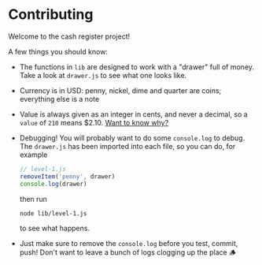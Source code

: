 # Contributing

Welcome to the cash register project!

A few things you should know:

- The functions in `lib` are designed to work with a "drawer" full of money.
  Take a look at `drawer.js` to see what one looks like.

- Currency is in USD: penny, nickel, dime and quarter are coins; everything else
  is a note

- Value is always given as an integer in cents, and never a decimal, so a
  `value` of `210` means $2.10.
  [Want to know why?](https://blog.agentrisk.com/you-better-work-in-cents-not-dollars-2edb52cdf308)

- Debugging! You will probably want to do some `console.log` to debug. The
  `drawer.js` has been imported into each file, so you can do, for example

  ```js
  // level-1.js
  removeItem('penny', drawer)
  console.log(drawer)
  ```

  then run

  ```bash
  node lib/level-1.js
  ```

  to see what happens.

- Just make sure to remove the `console.log` before you test, commit, push!
  Don't want to leave a bunch of logs clogging up the place :wood:
